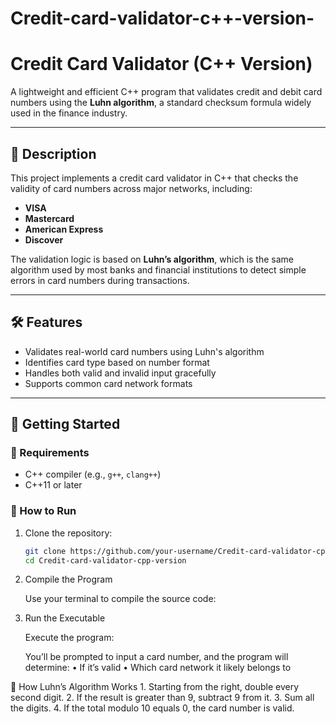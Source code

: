 # Credit-card-validator-c++-version-

# Credit Card Validator (C++ Version)

A lightweight and efficient C++ program that validates credit and debit card numbers using the **Luhn algorithm**, a standard checksum formula widely used in the finance industry.

---

## 🧠 Description

This project implements a credit card validator in C++ that checks the validity of card numbers across major networks, including:

- **VISA**
- **Mastercard**
- **American Express**
- **Discover**

The validation logic is based on **Luhn’s algorithm**, which is the same algorithm used by most banks and financial institutions to detect simple errors in card numbers during transactions.

---

## 🛠 Features

- Validates real-world card numbers using Luhn's algorithm
- Identifies card type based on number format
- Handles both valid and invalid input gracefully
- Supports common card network formats

---

## 🚀 Getting Started

### 🔧 Requirements

- C++ compiler (e.g., `g++`, `clang++`)
- C++11 or later

### 🧪 How to Run

1. Clone the repository:

   ```bash
   git clone https://github.com/your-username/Credit-card-validator-cpp-version.git
   cd Credit-card-validator-cpp-version
2. Compile the Program

   Use your terminal to compile the source code:

3. Run the Executable

   Execute the program:

   You’ll be prompted to input a card number, and the program will determine:
	•	If it’s valid
	•	Which card network it likely belongs to

🧮 How Luhn’s Algorithm Works
	1.	Starting from the right, double every second digit.
	2.	If the result is greater than 9, subtract 9 from it.
	3.	Sum all the digits.
	4.	If the total modulo 10 equals 0, the card number is valid.
